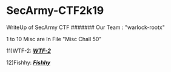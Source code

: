 # SecArmy-CTF2k19
WriteUp of SecArmy CTF  #######    Our Team : "warlock-rootx"

1 to 10 Misc are In File "Misc Chall 50"

11)WTF-2:
   **_[WTF-2](https://github.com/Darkerhack/SecArmy-CTF2k19/blob/master/Misc/WTF_2.png)_**

12)Fishhy:
   **_[Fishhy](https://github.com/Darkerhack/SecArmy-CTF2k19/blob/master/Misc/Fishhy.png)_**

